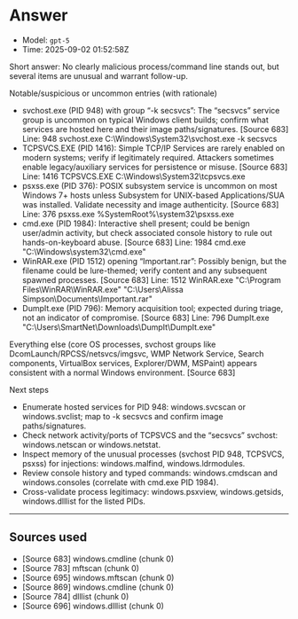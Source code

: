 # Answer
- Model: `gpt-5`
- Time: 2025-09-02 01:52:58Z

Short answer: No clearly malicious process/command line stands out, but several items are unusual and warrant follow-up.

Notable/suspicious or uncommon entries (with rationale)
- svchost.exe (PID 948) with group “-k secsvcs”: The “secsvcs” service group is uncommon on typical Windows client builds; confirm what services are hosted here and their image paths/signatures. [Source 683]
  Line: 948 svchost.exe  C:\Windows\System32\svchost.exe -k secsvcs
- TCPSVCS.EXE (PID 1416): Simple TCP/IP Services are rarely enabled on modern systems; verify if legitimately required. Attackers sometimes enable legacy/auxiliary services for persistence or misuse. [Source 683]
  Line: 1416 TCPSVCS.EXE  C:\Windows\System32\tcpsvcs.exe
- psxss.exe (PID 376): POSIX subsystem service is uncommon on most Windows 7+ hosts unless Subsystem for UNIX-based Applications/SUA was installed. Validate necessity and image authenticity. [Source 683]
  Line: 376 psxss.exe  %SystemRoot%\system32\psxss.exe
- cmd.exe (PID 1984): Interactive shell present; could be benign user/admin activity, but check associated console history to rule out hands-on-keyboard abuse. [Source 683]
  Line: 1984 cmd.exe  "C:\Windows\system32\cmd.exe"
- WinRAR.exe (PID 1512) opening “Important.rar”: Possibly benign, but the filename could be lure-themed; verify content and any subsequent spawned processes. [Source 683]
  Line: 1512 WinRAR.exe  "C:\Program Files\WinRAR\WinRAR.exe" "C:\Users\Alissa Simpson\Documents\Important.rar"
- DumpIt.exe (PID 796): Memory acquisition tool; expected during triage, not an indicator of compromise. [Source 683]
  Line: 796 DumpIt.exe  "C:\Users\SmartNet\Downloads\DumpIt\DumpIt.exe"

Everything else (core OS processes, svchost groups like DcomLaunch/RPCSS/netsvcs/imgsvc, WMP Network Service, Search components, VirtualBox services, Explorer/DWM, MSPaint) appears consistent with a normal Windows environment. [Source 683]

Next steps
- Enumerate hosted services for PID 948: windows.svcscan or windows.svclist; map to -k secsvcs and confirm image paths/signatures.
- Check network activity/ports of TCPSVCS and the “secsvcs” svchost: windows.netscan or windows.netstat.
- Inspect memory of the unusual processes (svchost PID 948, TCPSVCS, psxss) for injections: windows.malfind, windows.ldrmodules.
- Review console history and typed commands: windows.cmdscan and windows.consoles (correlate with cmd.exe PID 1984).
- Cross-validate process legitimacy: windows.psxview, windows.getsids, windows.dlllist for the listed PIDs.

---
## Sources used
- [Source 683] windows.cmdline (chunk 0)
- [Source 783] mftscan (chunk 0)
- [Source 695] windows.mftscan (chunk 0)
- [Source 869] windows.cmdline (chunk 0)
- [Source 784] dlllist (chunk 0)
- [Source 696] windows.dlllist (chunk 0)
